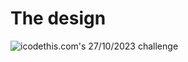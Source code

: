 # The design

![icodethis.com's 27/10/2023 challenge](https://icodethis.com/_next/image?url=%2Fimages%2Fprojects%2Fpro_profile.png&w=1920&q=75)